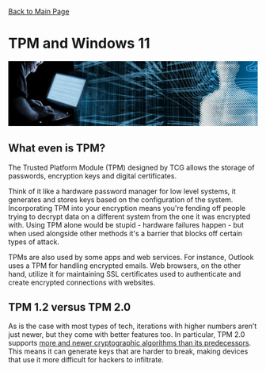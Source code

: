 [Back to Main Page](../index.html) 

# TPM and Windows 11

<img src="../img/banner_hackerblue.jpg" width="1000">

## What even is TPM?

The Trusted Platform Module (TPM) designed by TCG allows the storage of passwords, encryption keys and digital certificates. 

Think of it like a hardware password manager for low level systems, it generates and stores keys based on the configuration of the system. Incorporating TPM into your encryption means you're fending off people trying to decrypt data on a different system from the one it was encrypted with. Using TPM alone would be stupid - hardware failures happen - but when used alongside other methods it's a barrier that blocks off certain types of attack.

TPMs are also used by some apps and web services. For instance, Outlook uses a TPM for handling encrypted emails. Web browsers, on the other hand, utilize it for maintaining SSL certificates used to authenticate and create encrypted connections with websites.

## TPM 1.2 versus TPM 2.0

As is the case with most types of tech, iterations with higher numbers aren’t just newer, but they come with better features too. In particular, TPM 2.0 supports [more and newer cryptographic algorithms than its predecessors](https://trustedcomputinggroup.org/resource/tcg-algorithm-registry/). This means it can generate keys that are harder to break, making devices that use it more difficult for hackers to infiltrate.

